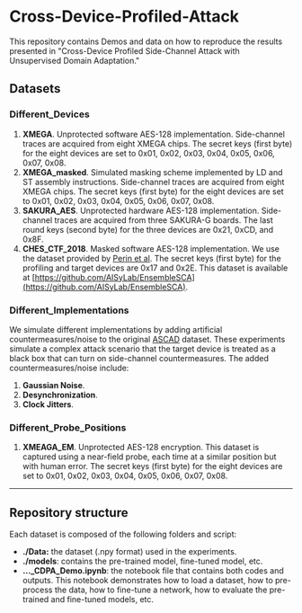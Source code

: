 # Cross-Device-Profiled-Attack
 
This repository contains Demos and data on how to reproduce the results presented in "Cross-Device Profiled Side-Channel Attack with Unsupervised Domain Adaptation."

## Datasets

### Different_Devices

1. **XMEGA**. Unprotected software AES-128 implementation. Side-channel traces are acquired from eight XMEGA chips. The secret keys (first byte) for the eight devices are set to 0x01, 0x02, 0x03, 0x04, 0x05, 0x06, 0x07, 0x08.
2. **XMEGA_masked**. Simulated masking scheme implemented by LD and ST assembly instructions. Side-channel traces are acquired from eight XMEGA chips. The secret keys (first byte) for the eight devices are set to 0x01, 0x02, 0x03, 0x04, 0x05, 0x06, 0x07, 0x08.
3. **SAKURA_AES**. Unprotected hardware AES-128 implementation. Side-channel traces are acquired from three SAKURA-G boards. The last round keys (second byte) for the three devices are 0x21, 0xCD, and 0x8F.
4. **CHES_CTF_2018**. Masked software AES-128 implementation. We use the dataset provided by [Perin et al](https://github.com/AISyLab/EnsembleSCA "Perin et al"). The secret keys  (first byte) for the profiling and target devices are 0x17 and 0x2E. This dataset is available at [https://github.com/AISyLab/EnsembleSCA](https://github.com/AISyLab/EnsembleSCA).

### Different_Implementations
We simulate different implementations by adding artificial countermeasures/noise to the original [ASCAD](https://github.com/ANSSI-FR/ASCAD "ASCAD") dataset. These experiments simulate a complex attack scenario that the target device is treated as a black box that can turn on side-channel countermeasures. The added countermeasures/noise include:
1. **Gaussian Noise**.
2. **Desynchronization**.
3. **Clock Jitters**.
### Different_Probe_Positions
1. **XMEAGA_EM**. Unprotected AES-128 encryption. This dataset is captured using a near-field probe, each time at a similar position but with human error. The secret keys (first byte) for the eight devices are set to 0x01, 0x02, 0x03, 0x04, 0x05, 0x06, 0x07, 0x08.


----------

## Repository structure

Each dataset is composed of the following folders and script:

- **./Data:** the dataset (.npy format) used in the experiments. 
- **./models**: contains the pre-trained model, fine-tuned model, etc.
- **..._CDPA_Demo.ipynb**: the notebook file that contains both codes and outputs. This notebook demonstrates how to load a dataset, how to pre-process the data, how to fine-tune a network, how to evaluate the pre-trained and fine-tuned models, etc. 



